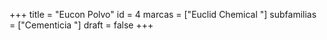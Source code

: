 +++
title = "Eucon Polvo"
id = 4
marcas = ["Euclid Chemical "]
subfamilias = ["Cementicia	"]
draft = false
+++

<!--more-->